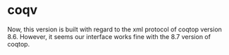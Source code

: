 # coqv
Now, this version is built with regard to the xml protocol of coqtop version 8.6.
However, it seems our interface works fine with the 8.7 version of coqtop. 